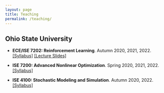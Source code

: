 ```yaml
---
layout: page
title: Teaching
permalink: /teaching/
---
```


<h2>Ohio State University</h2>

- __ECE/ISE 7202: Reinforcement Learning__. Autumn 2020, 2021, 2022. <a href="{{ site.baseurl }}/teaching-web/RL-syllabus">[Syllabus]</a> <a href="https://drive.google.com/drive/folders/1ZYPPGuwRzg4X-je7N2cex6WQXGwpOhE-?usp=drive_link">[Lecture Slides]</a>

- __ISE 7200: Advanced Nonlinear Optimization__. Spring 2020, 2021, 2022. <a href="{{ site.baseurl }}/teaching-web/ISE7200-syllabus">[Syllabus]</a>

- __ISE 4100: Stochastic Modeling and Simulation__. Autumn 2020, 2022. <a href="{{ site.baseurl }}/teaching-web/ISE4100-syllabus">[Syllabus]</a>

